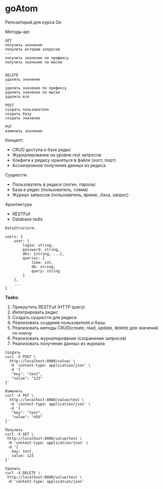 # goAtom
Репозиторий для курса Go

Методы api:
```
GET
получить значение
получить историю запросов
---
получить значение по префиксу
получить значение по маски


DELETE
удалить значение
---
удалить значение по префиксу
удалить значение по маски
удалить все

POST
создать пользователя
создать базу
создать значение

PUT
изменить значение

```
Концепт:
  * CRUD доступа к базе редис
  * Журналирование на уровне rest запросов
  * Конфиги к редису храняться в файле (хост, порт)
  * Ассинхронное получение данных из редиса

Сущности:
  * Пользователь в редисе (логин, пароль)
  * База в редис (пользователь, схема)
  * Журнал запросов (пользователь, время, ,база, запрос)


  
 Архитектура
 * RESTFull
 * Database redis
 
```
DataStructure:

users: {
    user: {
        login: string,
        password: string,
        dbs: {string, ...},
        queries: {
            time: int,
            db: string,
            query: string
        }
    },
    ...
}

```

**Tasks:**
  1. Прикрутить RESTFull (HTTP query)
  1. Интегрировать редис
  1. Создать сущности для редиса
  1. Реализовать создание пользователя и базы
  1. Реализовать методы CRUD(create, read, update, delete) для значений по ключу
  1. Реализовать журналирование (сохранение запросов)
  1. Реализовать получение данных из журнала
  
 ```
 Создать
 curl -X POST \
   http://localhost:8080/value/ \
   -H 'content-type: application/json' \
   -d '{
 	"key": "test",
 	"value": "123"
 }'
 
 Изменить
 curl -X PUT \
   http://localhost:8080/value/test \
   -H 'content-type: application/json' \
   -d '{
 	"key": "test",
 	"value": "456"
 }'
 
Получить
curl -X GET \
  http://localhost:8080/value/test \
  -H 'content-type: application/json' \
  -d '{
	key: test,
	value: 123
}'

Удалить
curl -X DELETE \
  http://localhost:8080/value/test \
  -H 'content-type: application/json'

```